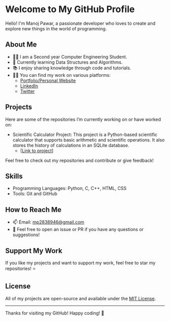 # Welcome to My GitHub Profile

Hello! I'm Manoj Pawar, a passionate developer who loves to create and explore new things in the world of programming.

## About Me

- 👨‍💻 I am a Second year Computer Engineering Student.
- 🌱 Currently learning Data Structures and Algorithms.
- 📚 I enjoy sharing knowledge through code and tutorials.
- 🧑‍💻 You can find my work on various platforms:
  - [Portfolio/Personal Website](your-website-link)
  - [LinkedIn](your-linkedin-link)
  - [Twitter](your-twitter-link)

## Projects

Here are some of the repositories I’m currently working on or have worked on:

- Scientific Calculator Project: This project is a Python-based scientific calculator that supports basic arithmetic and scientific operations. It also stores the history of calculations in an SQLite database.
  - [[Link to project](https://github.com/manoj-9899/Scientific_Calculator_Project)]

Feel free to check out my repositories and contribute or give feedback!

## Skills

- Programming Languages: Python, C, C++, HTML, CSS
- Tools: Git and GitHub

## How to Reach Me

- 📫 Email: mp2838946@gmail.com
- 💬 Feel free to open an issue or PR if you have any questions or suggestions!

## Support My Work

If you like my projects and want to support my work, feel free to star my repositories! ⭐

## License

All of my projects are open-source and available under the [MIT License](LICENSE).

---

Thanks for visiting my GitHub! Happy coding! 🚀


